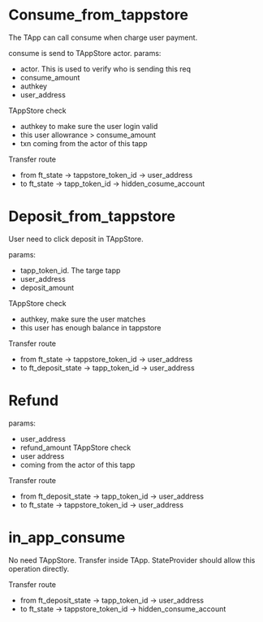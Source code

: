 # Consume_from_tappstore
The TApp can call consume when charge user payment.

consume is send to TAppStore actor.
params:
- actor. This is used to verify who is sending this req
- consume_amount
- authkey
- user_address

TAppStore check 
- authkey to make sure the user login valid
- this user allowrance > consume_amount
- txn coming from the actor of this tapp

Transfer route
-  from ft_state -> tappstore_token_id -> user_address  
-  to ft_state -> tapp_token_id -> hidden_cosume_account

# Deposit_from_tappstore
User need to click deposit in TAppStore.

params:
- tapp_token_id. The targe tapp
- user_address
- deposit_amount

TAppStore check
- authkey, make sure the user matches
- this user has enough balance in tappstore

Transfer route
- from ft_state -> tappstore_token_id -> user_address
- to ft_deposit_state -> tapp_token_id -> user_address

# Refund
params:
- user_address
- refund_amount
TAppStore check
- user address
- coming from the actor of this tapp

Transfer route
- from ft_deposit_state -> tapp_token_id -> user_address
- to ft_state -> tappstore_token_id -> user_address

# in_app_consume
No need TAppStore.
Transfer inside TApp. StateProvider should allow this operation directly.

Transfer route
- from ft_deposit_state -> tapp_token_id -> user_address
- to ft_state -> tappstore_token_id -> hidden_consume_account